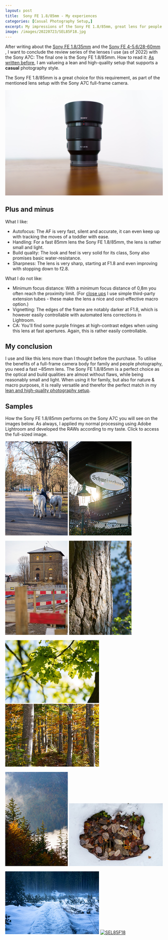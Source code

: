 ```yaml
---
layout: post
title:  Sony FE 1.8/85mm - My experiences
categories: [Casual Photography Setup,]
excerpt: My impressions of the Sony FE 1.8/85mm, great lens for people and nature including macro
image: /images/20220723/SEL85F18.jpg
---
```


After writing about the [Sony FE 1.8/35mm](../sony_sel35f18f_review) and the [Sony FE 4-5.6/28-60mm ](../sony_sel2860_review), I want to conclude the review series of the lenses I use (as of 2022) with the Sony A7C: The final one is the Sony FE 1.8/85mm.
How to read it: [As written before](../leanest_highest_quality_casual_photography_setup/), I am valueing a lean and high-quality setup that supports a __casual__ photography style. 

The Sony FE 1.8/85mm is a great choice for this requirement, as part of the mentioned lens setup with the Sony A7C full-frame camera.

![The Sony FE 1.8/85mm](../images/20220723/sony_SEL85F18.jpg)

## Plus and minus

What I like:
- Autofocus: The AF is very fast, silent and accurate, it can even keep up with tracking the moves of a toddler with ease.
- Handling: For a fast 85mm lens the Sony FE 1.8/85mm, the lens is rather small and light.
- Build quality: The look and feel is very solid for its class, Sony also promises basic water-resistance.
- Sharpness: The lens is very sharp, starting at F1.8 and even improving with stopping down to f2.8. 

What I do not like:
- Minimum focus distance: With a minimum focus distance of 0,8m you often reach the proximity limit. (For [close ups](../spring_blossoms/) I use simple third-party extension tubes - these make the lens a nice and cost-effective macro option.)
- Vignetting: The edges of the frame are notably darker at F1.8, which is however easily controllable with automated lens corrections in Lightroom.
- CA: You'll find some  purple fringes at high-contrast edges when using this lens at fast apertures. Again, this is rather easily controllable.

## My conclusion

I use and like this lens more than I thought before the purchase.
To utilise the benefits of a full-frame camera body for family and people photography, you need a fast ~85mm lens. The Sony FE 1.8/85mm is a perfect choice as the optical and build qualities are almost without flaws, while being reasonably small and light.
When using it for family, but also for nature & macro purposes, it is really versatile and therefor the perfect match in my [lean and high-quality photography setup](../leanest_highest_quality_casual_photography_setup/).

## Samples

How the Sony FE 1.8/85mm performs on the Sony A7C you will see on the images below. As always, I applied my normal processing using Adobe Lightroom and developed the RAWs according to my taste.
Click to access the full-sized image.


[![SEL85F18](../images/20220723/SEL85F18_thumb-1.jpg)](https://raw.githubusercontent.com/jakobhuerner/jakobhuerner.github.io/master/images/20220723/SEL85F18-1.jpg)
[![SEL85F18](../images/20220723/SEL85F18_thumb-2.jpg)](https://raw.githubusercontent.com/jakobhuerner/jakobhuerner.github.io/master/images/20220723/SEL85F18-2.jpg)

[![SEL85F18](../images/20220723/SEL85F18_thumb-3.jpg)](https://raw.githubusercontent.com/jakobhuerner/jakobhuerner.github.io/master/images/20220723/SEL85F18-3.jpg)
[![SEL85F18](../images/20220723/SEL85F18_thumb-4.jpg)](https://raw.githubusercontent.com/jakobhuerner/jakobhuerner.github.io/master/images/20220723/SEL85F18-4.jpg)


[![SEL85F18](../images/20220723/SEL85F18_thumb-5.jpg)](https://raw.githubusercontent.com/jakobhuerner/jakobhuerner.github.io/master/images/20220723/SEL85F18-5.jpg)
[![SEL85F18](../images/20220723/SEL85F18_thumb-7.jpg)](https://raw.githubusercontent.com/jakobhuerner/jakobhuerner.github.io/master/images/20220723/SEL85F18-7.jpg)

[![SEL85F18](../images/20220723/SEL85F18_thumb-6.jpg)](https://raw.githubusercontent.com/jakobhuerner/jakobhuerner.github.io/master/images/20220723/SEL85F18-6.jpg)
[![SEL85F18](../images/20220723/SEL85F18_thumb-8.jpg)](https://raw.githubusercontent.com/jakobhuerner/jakobhuerner.github.io/master/images/20220723/SEL85F18-8.jpg)

[![SEL85F18](../images/20220723/SEL85F18_thumb-9.jpg)](https://raw.githubusercontent.com/jakobhuerner/jakobhuerner.github.io/master/images/20220723/SEL85F18-9.jpg)
[![SEL85F18](../images/20220723/SEL85F18_thumb-10.jpg)](https://raw.githubusercontent.com/jakobhuerner/jakobhuerner.github.io/master/images/20220723/SEL85F18-10.jpg)